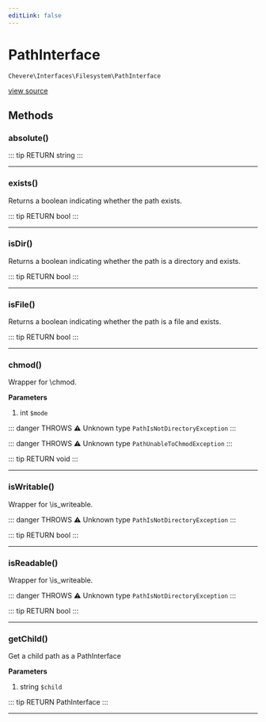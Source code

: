 ```yaml
---
editLink: false
---
```


# PathInterface

`Chevere\Interfaces\Filesystem\PathInterface`

[view source](https://github.com/chevere/chevere/blob/master/interfaces/Filesystem/PathInterface.php)

## Methods

### absolute()

::: tip RETURN
string
:::

---

### exists()

Returns a boolean indicating whether the path exists.

::: tip RETURN
bool
:::

---

### isDir()

Returns a boolean indicating whether the path is a directory and exists.

::: tip RETURN
bool
:::

---

### isFile()

Returns a boolean indicating whether the path is a file and exists.

::: tip RETURN
bool
:::

---

### chmod()

Wrapper for \chmod.

**Parameters**

1. int `$mode`

::: danger THROWS ⚠
Unknown type `PathIsNotDirectoryException`
:::

::: danger THROWS ⚠
Unknown type `PathUnableToChmodException`
:::

::: tip RETURN
void
:::

---

### isWritable()

Wrapper for \is_writeable.

::: danger THROWS ⚠
Unknown type `PathIsNotDirectoryException`
:::

::: tip RETURN
bool
:::

---

### isReadable()

Wrapper for \is_writeable.

::: danger THROWS ⚠
Unknown type `PathIsNotDirectoryException`
:::

::: tip RETURN
bool
:::

---

### getChild()

Get a child path as a PathInterface

**Parameters**

1. string `$child`

::: tip RETURN
PathInterface
:::

---
